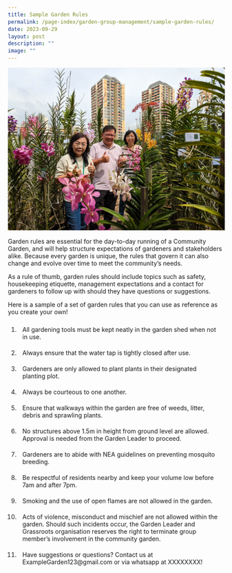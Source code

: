 ```yaml
---
title: Sample Garden Rules
permalink: /page-index/garden-group-management/sample-garden-rules/
date: 2023-09-29
layout: post
description: ""
image: ""
---
```

<style>
	ol li {
	 padding: 10px;
	}
</style>

<section>
		<img title="Community Gardeners posing together in their orchid garden. Photo by Jacqueline Chua." src="/images/Gardeners/Posing%20(12).jpg">
	<p>Garden rules are essential for the day-to-day running of a Community Garden, and will help structure expectations of gardeners and stakeholders alike. Because every garden is unique, the rules that govern it can also change and evolve over time to meet the community’s needs.</p>
	<p>As a rule of thumb, garden rules should include topics such as safety, housekeeping etiquette, management expectations and a contact for gardeners to follow up with should they have questions or suggestions.</p>
	<p>Here is a sample of a set of garden rules that you can use as reference as you create your own!</p>
	<ol>
		<li>All gardening tools must be kept neatly in the garden shed when not in use.</li>
	<li>Always ensure that the water tap is tightly closed after use.</li>
		<li>Gardeners are only allowed to plant plants in their designated planting plot.</li>
		<li>Always be courteous to one another.</li>
		<li>Ensure that walkways within the garden are free of weeds, litter, debris and sprawling plants.</li>
		<li>No structures above 1.5m in height from ground level are allowed. Approval is needed from the Garden Leader to proceed.</li>
		<li>Gardeners are to abide with NEA guidelines on preventing mosquito breeding.</li>
		<li>Be respectful of residents nearby and keep your volume low before 7am and after 7pm.</li>
		<li>Smoking and the use of open flames are not allowed in the garden.</li>
		<li>Acts of violence, misconduct and mischief are not allowed within the garden. Should such incidents occur, the Garden Leader and Grassroots organisation reserves the right to terminate group member’s involvement in the community garden.</li>
		<li>Have suggestions or questions? Contact us at ExampleGarden123@gmail.com or via whatsapp at XXXXXXXX!</li>
	</ol>
</section>
